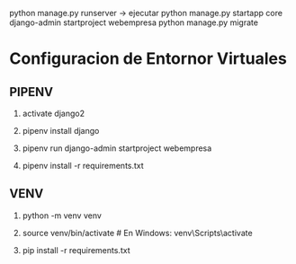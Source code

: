 

python manage.py runserver -> ejecutar
python manage.py startapp core
django-admin startproject webempresa
python manage.py migrate


# Configuracion de Entornor Virtuales

<h2>PIPENV</h2>

1.  activate django2

2. pipenv install django
   
3. pipenv run django-admin startproject webempresa

4. pipenv install -r requirements.txt

<h2>VENV</h2>

1. python -m venv venv

2. source venv/bin/activate  # En Windows: venv\Scripts\activate

3. pip install -r requirements.txt
